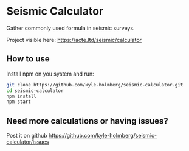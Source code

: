 # Seismic Calculator

Gather commonly used formula in seismic surveys.

Project visible here: https://acte.ltd/seismic/calculator

## How to use

Install npm on you system and run:

```sh
git clone https://github.com/kyle-holmberg/seismic-calculator.git
cd seismic-calculator
npm install
npm start
```

## Need more calculations or having issues?

Post it on github https://github.com/kyle-holmberg/seismic-calculator/issues
